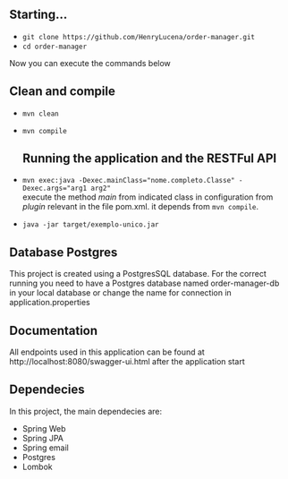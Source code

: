 ## Starting...

- `git clone https://github.com/HenryLucena/order-manager.git`
- `cd order-manager`

Now you can execute the commands below

## Clean and compile

- `mvn clean`<br>

- `mvn compile`<br>
  
  ## Running the application and the RESTFul API

- `mvn exec:java -Dexec.mainClass="nome.completo.Classe" -Dexec.args="arg1 arg2"`<br>
  execute the method _main_ from indicated class in configuration from _plugin_ relevant
  in the file pom.xml. it depends from `mvn compile`.
  
- `java -jar target/exemplo-unico.jar`<br>
 
 ## Database Postgres
 
 This project is created using a PostgresSQL database. For the correct running you need to have a Postgres database named order-manager-db <br>
 in your local database or change the name for connection in application.properties
  
  ## Documentation
  
  All endpoints used in this application can be found at http://localhost:8080/swagger-ui.html after the application start
  
  ## Dependecies
  
  In this project, the main dependecies are:
  
  - Spring Web
  - Spring JPA
  - Spring email
  - Postgres
  - Lombok
